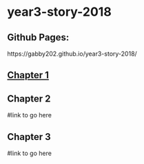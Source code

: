 # year3-story-2018

<h2>Github Pages:</h2>
https://gabby202.github.io/year3-story-2018/

[<h2>Chapter 1</h2>](https://gabby202.github.io/year3-story-2018/chapter1)


<h2>Chapter 2</h2>
#link to go here



<h2>Chapter 3</h2>
#link to go here
